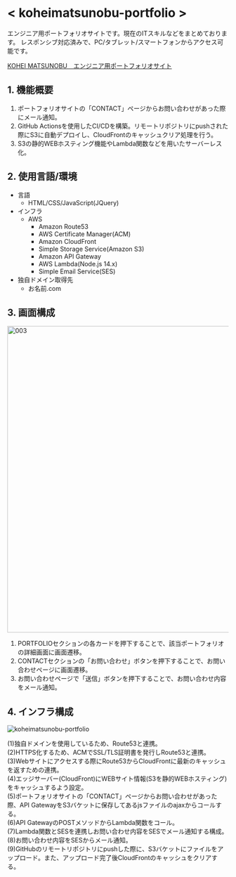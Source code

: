 # < koheimatsunobu-portfolio >
エンジニア用ポートフォリオサイトです。現在のITスキルなどをまとめております。 
レスポンシブ対応済みで、PC/タブレット/スマートフォンからアクセス可能です。  

[KOHEI MATSUNOBU　エンジニア用ポートフォリオサイト](https://koheimatsunobu-portfolio.com)

## 1. 機能概要  
1. ポートフォリオサイトの「CONTACT」ページからお問い合わせがあった際にメール通知。
2. GitHub Actionsを使用したCI/CDを構築。リモートリポジトリにpushされた際にS3に自動デプロイし、CloudFrontのキャッシュクリア処理を行う。
3. S3の静的WEBホスティング機能やLambda関数などを用いたサーバーレス化。

## 2. 使用言語/環境  
- 言語
    - HTML/CSS/JavaScript(JQuery)
- インフラ
    - AWS
        - Amazon Route53
        - AWS Certificate Manager(ACM)
        - Amazon CloudFront
        - Simple Storage Service(Amazon S3)
        - Amazon API Gateway
        - AWS Lambda(Node.js 14.x)
        - Simple Email Service(SES)
- 独自ドメイン取得先
    - お名前.com

## 3. 画面構成
<img width="698" alt="003" src="https://user-images.githubusercontent.com/58101150/125933441-b13ea567-c58e-4fb2-9dce-1355f97167b9.png">
 
1. PORTFOLIOセクションの各カードを押下することで、該当ポートフォリオの詳細画面に画面遷移。
2. CONTACTセクションの「お問い合わせ」ボタンを押下することで、お問い合わせページに画面遷移。
3. お問い合わせページで「送信」ボタンを押下することで、お問い合わせ内容をメール通知。  

## 4. インフラ構成 
![koheimatsunobu-portfolio](https://user-images.githubusercontent.com/58101150/125888203-507679f7-57ca-4545-a58e-ef32887305a6.png)
   
(1)独自ドメインを使用しているため、Route53と連携。  
(2)HTTPS化するため、ACMでSSL/TLS証明書を発行しRoute53と連携。  
(3)Webサイトにアクセスする際にRoute53からCloudFrontに最新のキャッシュを返すための連携。  
(4)エッジサーバー(CloudFront)にWEBサイト情報(S3を静的WEBホスティング)をキャッシュするよう設定。  
(5)ポートフォリオサイトの「CONTACT」ページからお問い合わせがあった際、API GatewayをS3バケットに保存してあるjsファイルのajaxからコールする。  
(6)API GatewayのPOSTメソッドからLambda関数をコール。  
(7)Lambda関数とSESを連携しお問い合わせ内容をSESでメール通知する構成。  
(8)お問い合わせ内容をSESからメール通知。  
(9)GitHubのリモートリポジトリにpushした際に、S3バケットにファイルをアップロード。また、アップロード完了後CloudFrontのキャッシュをクリアする。  



